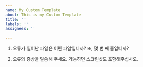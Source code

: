 ```yaml
---
name: My Custom Template
about: This is my Custom Template
title: ''
labels: ''
assignees: ''

---
```


1. 오류가 일어난 파일은 어떤 파일입니까? 또, 몇 번 째 줄입니까?


2. 오류의 증상을 말씀해 주세요. 가능하면 스크린샷도 포함해주십시오.
